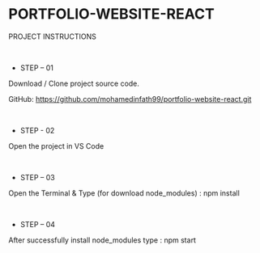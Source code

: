 # PORTFOLIO-WEBSITE-REACT

PROJECT INSTRUCTIONS

<br />

- STEP – 01

Download / Clone project source code.

GitHub: https://github.com/mohamedinfath99/portfolio-website-react.git

<br />

- STEP - 02

Open the project in VS Code

<br />

- STEP – 03

Open the Terminal & Type (for download node_modules) : npm install

<br />

- STEP – 04

After successfully install node_modules type : npm start
